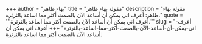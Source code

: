 +++
author = "بهاء طاهر"
title = "مقولة بهاء طاهر"
description = "مقولة بهاء طاهر: أعرف اني يمكن أن أساعد الآن بالصمت أكثر مما اساعد بالثرثرة."
quote = '''أعرف اني يمكن أن أساعد الآن بالصمت أكثر مما اساعد بالثرثرة.''' 
slug = "أعرف-اني-يمكن-أن-أساعد-الآن-بالصمت-أكثر-مما-اساعد-بالثرثرة"
+++
أعرف اني يمكن أن أساعد الآن بالصمت أكثر مما اساعد بالثرثرة.
